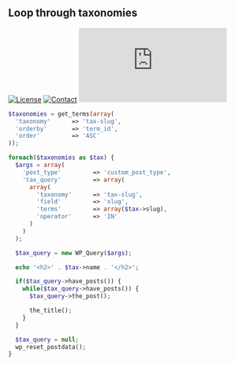 ## Loop through taxonomies
[![License](https://img.shields.io/github/license/dedewiweka/snippets?color=brightgreen)](https://github.com/dedewiweka/snippets/blob/main/LICENSE) [![Contact](https://img.shields.io/badge/contact-Dede%20Wiweka-orange)](https://dede.wiweka.com/development) ![File size](https://img.shields.io/github/size/dedewiweka/snippets/WP%20Query/loop-through-taxonomies.md) 
```php
$taxonomies = get_terms(array(
  'taxonomy'      => 'tax-slug',
  'orderby'       => 'term_id',
  'order'         => 'ASC'
));

foreach($taxonomies as $tax) {
  $args = array(
    'post_type'         => 'custom_post_type',
    'tax_query'         => array(
      array(
        'taxonomy'      => 'tax-slug',
        'field'         => 'slug',
        'terms'         => array($tax->slug),
        'operator'      => 'IN'
      )
    )
  );

  $tax_query = new WP_Query($args);

  echo '<h2>' . $tax->name . '</h2>';

  if($tax_query->have_posts()) {
    while($tax_query->have_posts()) {
      $tax_query->the_post();

      the_title();
    }
  }

  $tax_query = null;
  wp_reset_postdata();
}
```